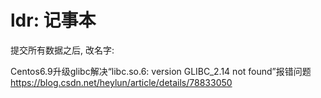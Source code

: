 # ldr: 记事本
提交所有数据之后, 改名字:  


Centos6.9升级glibc解决“libc.so.6: version GLIBC_2.14 not found”报错问题
https://blog.csdn.net/heylun/article/details/78833050
